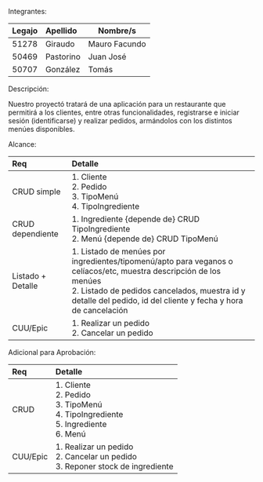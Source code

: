 Integrantes:

| Legajo | Apellido  | Nombre/s      |
| :----- | :-------- | ------------- |
| 51278  | Giraudo   | Mauro Facundo |
| 50469  | Pastorino | Juan José     |
| 50707  | González  | Tomás         |

Descripción:

Nuestro proyectó tratará de una aplicación para un restaurante que permitirá a los clientes, entre otras funcionalidades, registrarse e iniciar sesión (identificarse) y realizar pedidos, armándolos con los distintos menúes disponibles.

Alcance:

| Req               | Detalle                                                                                                                                                                                                                               |
| :---------------- | :------------------------------------------------------------------------------------------------------------------------------------------------------------------------------------------------------------------------------------ |
| CRUD simple       | 1. Cliente<br>2. Pedido<br>3. TipoMenú<br>4. TipoIngrediente                                                                                                                                                                          |
| CRUD dependiente  | 1. Ingrediente {depende de} CRUD TipoIngrediente<br>2. Menú {depende de} CRUD TipoMenú                                                                                                                                                |
| Listado + Detalle | 1. Listado de menúes por ingredientes/tipomenú/apto para veganos o celíacos/etc, muestra descripción de los menúes<br>2. Listado de pedidos cancelados, muestra id y detalle del pedido, id del cliente y fecha y hora de cancelación |
| CUU/Epic          | 1. Realizar un pedido<br>2. Cancelar un pedido                                                                                                                                                                                        |

Adicional para Aprobación:

| Req      | Detalle                                                                                   |
| :------- | :---------------------------------------------------------------------------------------- |
| CRUD     | 1. Cliente<br>2. Pedido<br>3. TipoMenú<br>4. TipoIngrediente<br>5. Ingrediente<br>6. Menú |
| CUU/Epic | 1. Realizar un pedido<br>2. Cancelar un pedido<br>3. Reponer stock de ingrediente         |
